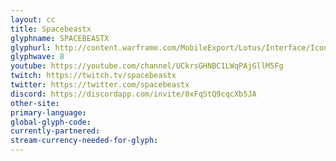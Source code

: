```yaml
---
layout: cc
title: Spacebeastx
glyphname: SPACEBEASTX
glyphurl: http://content.warframe.com/MobileExport/Lotus/Interface/Icons/Player/ContentCreators/Spacebeastx.png
glyphwave: 8
youtube: https://youtube.com/channel/UCkrsGHNBC1LWqPAjGllM5Fg
twitch: https://twitch.tv/spacebeastx
twitter: https://twitter.com/spacebeastx
discord: https://discordapp.com/invite/0xFqStQ9cqcXb5JA
other-site: 
primary-language: 
global-glyph-code: 
currently-partnered: 
stream-currency-needed-for-glyph: 
---
```


